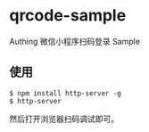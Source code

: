 # qrcode-sample

Authing 微信小程序扫码登录 Sample

## 使用

``` shell
$ npm install http-server -g
$ http-server
```

然后打开浏览器扫码调试即可。
